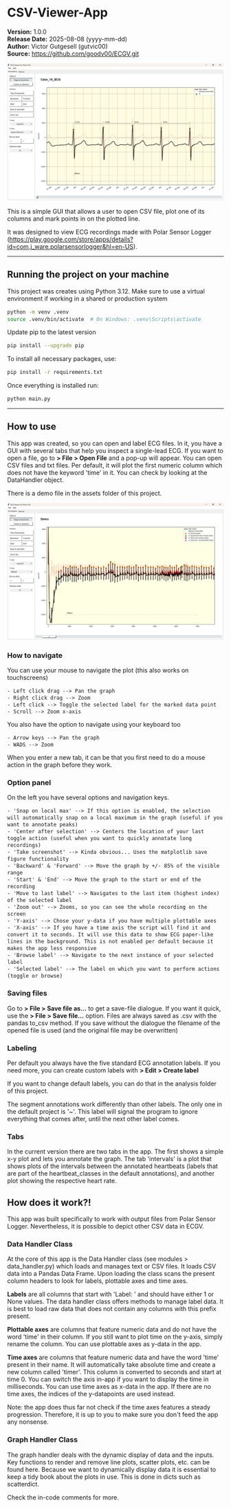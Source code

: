 # CSV-Viewer-App


**Version:** 1.0.0  
**Release Date:** 2025-08-08 (yyyy-mm-dd)  
**Author:** Victor Gutgesell (gutvic00)  
**Source:** https://github.com/goodv00/ECGV.git

![Screenshot of the ECG Viewer App](assets/Screenshot_ECGV.png)

This is a simple GUI that allows a user to open CSV file, plot one of its columns and mark points in on the plotted line.

It was designed to view ECG recordings made with Polar Sensor Logger (https://play.google.com/store/apps/details?id=com.j_ware.polarsensorlogger&hl=en-US).

---

## Running the project on your machine

This project was creates using Python 3.12.
Make sure to use a virtual environment if working in a shared or production system
```bash
python -m venv .venv
source .venv/bin/activate  # On Windows: .venv\Scripts\activate
```

Update pip to the latest version
```bash
pip install --upgrade pip
```

To install all necessary packages, use:
```bash
pip install -r requirements.txt
```

Once everything is installed run:
```bash
python main.py
```

---

## How to use

This app was created, so you can open and label ECG files. In it, you have a GUI with several tabs that help you inspect a single-lead ECG.
If you want to open a file, go to **> File > Open File** and a pop-up will appear. You can open CSV files and txt files. Per default,
it will plot the first numeric column which does not have the keyword 'time' in it. You can check by looking at the DataHandler object.

There is a demo file in the assets folder of this project.

![Annotation Tab after Loading the Demo File](assets/after_loading_demo.png)

### How to navigate

You can use your mouse to navigate the plot (this also works on touchscreens)

    - Left click drag --> Pan the graph
    - Right click drag --> Zoom
    - Left click --> Toggle the selected label for the marked data point
    - Scroll --> Zoom x-axis

You also have the option to navigate using your keyboard too

    - Arrow keys --> Pan the graph
    - WADS --> Zoom

When you enter a new tab, it can be that you first need to do a mouse action in the graph before they work.

### Option panel

On the left you have several options and navigation keys.

    - 'Snap on local max' --> If this option is enabled, the selection will automatically snap on a local maximum in the graph (useful if you want to annotate peaks)
    - 'Center after selection' --> Centers the location of your last toggle action (useful when you want to quickly annotate long recordings)
    - 'Take screenshot' --> Kinda obvious... Uses the matplotlib save figure functionality
    - 'Backward' & 'Forward' --> Move the graph by +/- 85% of the visible range
    - 'Start' & 'End' --> Move the graph to the start or end of the recording
    - 'Move to last label' --> Navigates to the last item (highest index) of the selected label
    - 'Zoom out' --> Zooms, so you can see the whole recording on the screen
    - 'Y-axis' --> Chose your y-data if you have multiple plottable axes
    - 'X-axis' --> If you have a time axis the script will find it and convert it to seconds. It will use this data to show ECG paper-like lines in the background. This is not enabled per default because it makes the app less responsive
    - 'Browse label' --> Navigate to the next instance of your selected label
    - 'Selected label' --> The label on which you want to perform actions (toggle or browse)

### Saving files

Go to **> File > Save file as...** to get a save-file dialogue. If you want it quick, use the **> File > Save file...** option.
Files are always saved as .csv with the pandas to_csv method. If you save without the dialogue the filename of the opened file is used (and the original file may be overwritten)

### Labeling
Per default you always have the five standard ECG annotation labels. If you need more, you can create custom labels with **> Edit > Create label**

If you want to change default labels, you can do that in the analysis folder of this project.

The segment annotations work differently than other labels. The only one in the default project is '~'.
This label will signal the program to ignore everything that comes after, until the next other label comes.

### Tabs

In the current version there are two tabs in the app. The first shows a simple x-y plot and lets you annotate the graph. 
The tab 'intervals' is a plot that shows plots of the intervals between the annotated heartbeats (labels that are part of the heartbeat_classes in the default annotations),
and another plot showing the respective heart rate.

## How does it work?!

This app was built specifically to work with output files from Polar Sensor Logger. Nevertheless, it is possible to depict other
CSV data in ECGV.

### Data Handler Class

At the core of this app is the Data Handler class (see modules > data_handler.py) which loads and manages text or CSV files.
It loads CSV data into a Pandas Data Frame. Upon loading the class scans the present column headers to look for labels, plottable axes and time axes.

**Labels** are all columns that start with 'Label: ' and should have either 1 or None values. The data handler class offers methods to manage label data.
It is best to load raw data that does not contain any columns with this prefix present.

**Plottable axes** are columns that feature numeric data and do not have the word 'time' in their column. If you still want to plot time on the y-axis, simply rename the column.
You can use plottable axes as y-data in the app.

**Time axes** are columns that feature numeric data and have the word 'time' present in their name. It will automatically take absolute time and create a new column called 'timer'.
This column is converted to seconds and start at time 0. You can switch the axis in-app if you want to display the time in milliseconds.
You can use time axes as x-data in the app. If there are no time axes, the indices of the y-datapoints are used instead.

Note: the app does thus far not check if the time axes features a steady progression. Therefore, it is up to you to make sure you don't feed the app any nonsense.

### Graph Handler Class

The graph handler deals with the dynamic display of data and the inputs. Key functions to render and remove line plots, scatter plots, etc. can be found here.
Because we want to dynamically display data it is essential to keep a tidy book about the plots in use. This is done in dicts such as scatterdict.

Check the in-code comments for more.

